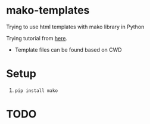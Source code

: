 # mako-templates
Trying to use html templates with mako library in Python

Trying tutorial from [here](https://www.makotemplates.org/).

* Template files can be found based on CWD

# Setup
1. `pip install mako`

# TODO

